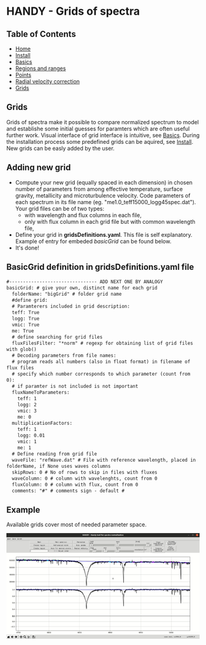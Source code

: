# HANDY - Grids of spectra

## Table of Contents
  * [Home](index.md)
  * [Install](install.md)
  * [Basics](basics.md)
  * [Regions and ranges](regions.md)
  * [Points](points.md)
  * [Radial velocity correction](radialVelocity.md)
  * [Grids](grids.md)

## Grids

Grids of spectra make it possible to compare normalized spectrum to model and establishe some initial guesses for paramters which are often useful further work. Visual interface of grid interface is intuitive, see [Basics](basics.md). During the installation process some predefined grids can be aquired, see [Install](install.md). New grids can be easly added by the user.

## Adding new grid

* Compute your new grid (equally spaced in each dimension) in chosen number of parameters from among effective temperature, surface gravity, metallicity and microturbulence velocity. Code parameters of each spectrum in its file name (eg. "me1.0_teff15000_logg45spec.dat"). Your grid files can be of two types:
  - with wavelength and flux columns in each file,
  - only with flux column in each grid file but with common wavelength file,
* Define your grid in **gridsDefinitions.yaml**. This file is self explanatory. Example of entry for embeded _basicGrid_ can be found below.
* It's done!

## BasicGrid definition in gridsDefinitions.yaml file
```
#-------------------------------- ADD NEXT ONE BY ANALOGY
basicGrid: # give your own, distinct name for each grid
  folderName: "bigGrid" # folder grid name
  #define grid:
  # Paramterers included in grid description:
  teff: True
  logg: True
  vmic: True
  me: True
  # define searching for grid files
  fluxFilesFilter: "*norm" # regexp for obtaining list of grid files with glob()
  # Decoding parameters from file names:
  # program reads all numbers (also in float format) in filename of flux files
  # specify which number corresponds to which parameter (count from 0):
  # if paramter is not included is not important
  fluxNameToParameters:
    teff: 1
    logg: 2
    vmic: 3
    me: 0
  multiplicationFactors:
    teff: 1
    logg: 0.01
    vmic: 1
    me: 1
  # Define reading from grid file
  waveFile: "refWave.dat" # File with reference wavelength, placed in folderName, if None uses waves columns
  skipRows: 0 # No of rows to skip in files with fluxes
  waveColumn: 0 # column with wavelenghts, count from 0
  fluxColumn: 0 # column with flux, count from 0
  comments: "#" # comments sign - default #
```

## Example

Available grids cover most of needed parameter space.

![The use of grids](img/changeGrid.gif)
